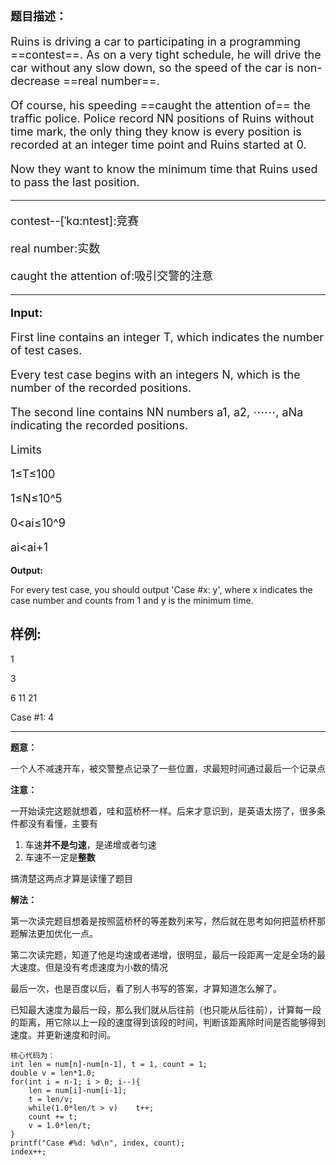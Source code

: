 <font size = 4>

**题目描述：**

Ruins is driving a car to participating in a programming ==contest==. As on a very tight schedule, he will drive the car without any slow down, so the speed of the car is non-decrease ==real number==. 

Of course, his speeding ==caught the attention of== the traffic police. Police record NN positions of Ruins without time mark, the only thing they know is every position is recorded at an integer time point and Ruins started at 0. 

Now they want to know the minimum time that Ruins used to pass the last position.

---

contest--[ˈkɑ:ntest]:竞赛

real number:实数

caught the attention of:吸引交警的注意

---

**Input:**

First line contains an integer T, which indicates the number of test cases. 

Every test case begins with an integers N, which is the number of the recorded positions. 

The second line contains NN numbers a1, a2, ⋯⋯, aNa indicating the recorded positions. 

Limits 

1≤T≤100 

1≤N≤10^5 

0<ai≤10^9 

ai<ai+1

</font>

**Output:**

For every test case, you should output 'Case #x: y', where x indicates the case number and counts from 1 and y is the minimum time.

**样例:**
---
1

3

6 11 21

Case #1: 4

---

**题意：**

一个人不减速开车，被交警整点记录了一些位置，求最短时间通过最后一个记录点

**注意：**

一开始读完这题就想着，哇和蓝桥杯一样。后来才意识到，是英语太捞了，很多条件都没有看懂，主要有

1. 车速**并不是匀速**，是递增或者匀速
2. 车速不一定是**整数**
 
搞清楚这两点才算是读懂了题目

**解法：**

第一次读完题目想着是按照蓝桥杯的等差数列来写，然后就在思考如何把蓝桥杯那题解法更加优化一点。

第二次读完题，知道了他是均速或者递增，很明显，最后一段距离一定是全场的最大速度。但是没有考虑速度为小数的情况

最后一次，也是百度以后，看了别人书写的答案，才算知道怎么解了。

已知最大速度为最后一段，那么我们就从后往前（也只能从后往前），计算每一段的距离，用它除以上一段的速度得到该段的时间，判断该距离除时间是否能够得到速度。并更新速度和时间。

```
核心代码为：
int len = num[n]-num[n-1], t = 1, count = 1;
double v = len*1.0;
for(int i = n-1; i > 0; i--){
    len = num[i]-num[i-1];
    t = len/v;
    while(1.0*len/t > v)	t++;
    count += t;
    v = 1.0*len/t;
}
printf("Case #%d: %d\n", index, count);
index++;
```